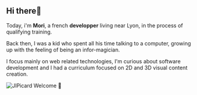 ## Hi there🦕

Today, i'm **Mori**, a french **developper** living near Lyon, in the process of qualifying training.

Back then, I was a kid who spent all his time talking to a computer, growing up with the feeling of being an infor-magician.

I focus mainly on web related technologies, I'm curious about software development and I had a curriculum focused on 2D and 3D visual content creation.


![JlPicard](https://i.chzbgr.com/full/4707576320/h1B5E9990/ok-bye)
Welcome 🖖
